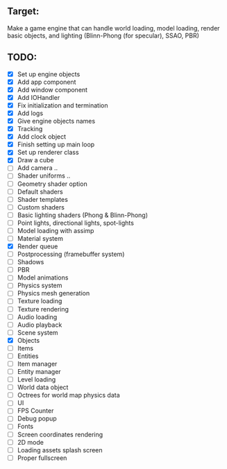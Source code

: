 ## Target:

Make a game engine that can handle world loading, model loading, render basic objects, and lighting (Blinn-Phong (for specular), SSAO, PBR)

## TODO:

- [X] Set up engine objects
- [X] Add app component
- [X] Add window component
- [X] Add IOHandler
- [X] Fix initialization and termination
- [X] Add logs
- [X] Give engine objects names
- [X] Tracking
- [X] Add clock object
- [X] Finish setting up main loop
- [X] Set up renderer class
- [X] Draw a cube
- [ ] Add camera ..
- [ ] Shader uniforms ..
- [ ] Geometry shader option
- [ ] Default shaders
- [ ] Shader templates
- [ ] Custom shaders
- [ ] Basic lighting shaders (Phong & Blinn-Phong)
- [ ] Point lights, directional lights, spot-lights
- [ ] Model loading with assimp
- [ ] Material system
- [X] Render queue
- [ ] Postprocessing (framebuffer system)
- [ ] Shadows
- [ ] PBR
- [ ] Model animations
- [ ] Physics system
- [ ] Physics mesh generation
- [ ] Texture loading
- [ ] Texture rendering
- [ ] Audio loading
- [ ] Audio playback
- [ ] Scene system
- [X] Objects
- [ ] Items
- [ ] Entities
- [ ] Item manager
- [ ] Entity manager
- [ ] Level loading
- [ ] World data object
- [ ] Octrees for world map physics data
- [ ] UI
- [ ] FPS Counter
- [ ] Debug popup
- [ ] Fonts
- [ ] Screen coordinates rendering
- [ ] 2D mode
- [ ] Loading assets splash screen
- [ ] Proper fullscreen